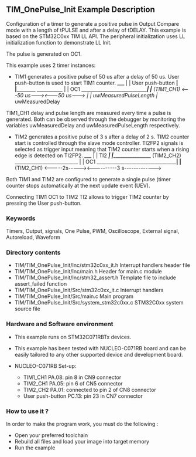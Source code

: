 ## <b>TIM_OnePulse_Init Example Description</b>

Configuration of a timer to generate a positive pulse in
Output Compare mode with a length of tPULSE and after a delay of tDELAY. This example
is based on the STM32C0xx TIM LL API. The peripheral initialization uses
LL initialization function to demonstrate LL Init.

The pulse is generated on OC1.

This example uses 2 timer instances:

  - TIM1 generates a positive pulse of 50 us after a delay of 50 us. User push-button
    is used to start TIM1 counter.
                                              ___
                                             |   |
    User push-button ________________________|   |________________________________
                                                            ___________
                                                           |           |
    OC1              ______________________________________|           |________
    (TIM1_CH1)                                <---50 us---><---50 us--->
                                                |            |_ uwMeasuredPulseLength
                                                |_ uwMeasuredDelay

  TIM1_CH1 delay and pulse length are measured every time a pulse is generated.
  Both can be observed through the debugger by monitoring the variables uwMeasuredDelay and
  uwMeasuredPulseLength respectively.

  - TIM2 generates a positive pulse of 3 s after a delay of 2 s. TIM2 counter start
    is controlled through the slave mode controller. TI2FP2 signals is selected as
    trigger input meaning that TIM2 counter starts when a rising edge is detected on
    TI2FP2.
                                  ___
                                 |   |
    TI2 _________________________|   |_________________________________________
    (TIM2_CH2)
                                               ___________________________
                                              |                           |
    OC1 ______________________________________|                           |____
    (TIM2_CH1)                   <-----2s-----><----------3 s------------->



Both TIM1 and TIM2 are configured to generate a single pulse (timer counter
stops automatically at the next update event (UEV).

Connecting TIM1 OC1 to TIM2 TI2 allows to trigger TIM2 counter by pressing
the User push-button.

### <b>Keywords</b>

Timers, Output, signals, One Pulse, PWM, Oscilloscope, External signal, Autoreload, Waveform

### <b>Directory contents</b>

  - TIM/TIM_OnePulse_Init/Inc/stm32c0xx_it.h         Interrupt handlers header file
  - TIM/TIM_OnePulse_Init/Inc/main.h                  Header for main.c module
  - TIM/TIM_OnePulse_Init/Inc/stm32_assert.h          Template file to include assert_failed function
  - TIM/TIM_OnePulse_Init/Src/stm32c0xx_it.c         Interrupt handlers
  - TIM/TIM_OnePulse_Init/Src/main.c                  Main program
  - TIM/TIM_OnePulse_Init/Src/system_stm32c0xx.c     STM32C0xx system source file

### <b>Hardware and Software environment</b>

  - This example runs on STM32C071RBTx devices.

  - This example has been tested with NUCLEO-C071RB board and can be
    easily tailored to any other supported device and development board.

  - NUCLEO-C071RB Set-up:
      - TIM1_CH1  PA.08: pin 8 in CN9 connector
      - TIM2_CH1  PA.05: pin 6 of CN5 connector
      - TIM2_CH2  PA.01: connected to pin 2 of CN8 connector
	  - User push-button PC.13: pin 23 in CN7 connector

### <b>How to use it ?</b>

In order to make the program work, you must do the following :

 - Open your preferred toolchain
 - Rebuild all files and load your image into target memory
 - Run the example


